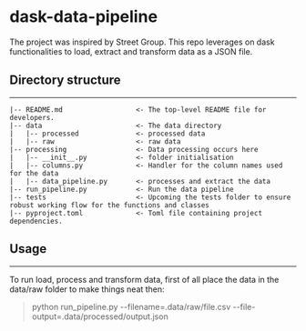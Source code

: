 # dask-data-pipeline

The project was inspired by Street Group. This repo leverages on dask functionalities to load, extract and transform data as a JSON file.

## Directory structure
------------

```
|-- README.md                  <- The top-level README file for developers.
|-- data                       <- The data directory
|   |-- processed              <- processed data
|   |-- raw                    <- raw data
|-- processing                 <- Data processing occurs here
|   |-- __init__.py            <- folder initialisation
|   |-- columns.py             <- Handler for the column names used for the data
|   |-- data_pipeline.py       <- processes and extract the data
|-- run_pipeline.py            <- Run the data pipeline
|-- tests                      <- Upcoming the tests folder to ensure robust working flow for the functions and classes
|-- pyproject.toml             <- Toml file containing project dependencies.
```


## Usage
------------
To run load, process and transform data, first of all place the data in the data/raw folder to make things neat then:
> python run_pipeline.py --filename=.data/raw/file.csv --file-output=.data/processed/output.json
